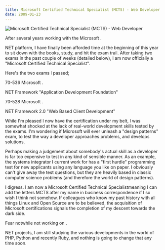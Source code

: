 ```yaml
---
title: Microsoft Certified Technical Specialist (MCTS) - Web Developer
date: 2009-01-23
---
```


![Microsoft Certified Technical Specialist (MCTS) - Web Developer](https://source.unsplash.com/4v9Kk01mEbY/1600x900)

After several years working with the Microsoft .

NET platform, I have finally been afforded time at the beginning of this year to sit down with the books, study, and hit the exam trail. After taking two exams in the past couple of weeks (detailed below), I am now officially a "Microsoft Certified Technical Specialist".

Here's the two exams I passed;

70-536 Microsoft .

NET Framework "Application Development Foundation"

70-528 Microsoft .

NET Framework 2.0 "Web Based Client Development"

While I'm pleased I now have the certification under my belt, I was somewhat shocked at the lack of real-world development skills tested by the exams. I'm wondering if Microsoft will ever unleash a "design patterns" exam, to test the way a developer approaches problems, and develops solutions.

Perhaps making a judgement about somebody's actual skill as a developer is far too expensive to test in any kind of sensible manner. As an example, the systems integrator I current work for has a "first hurdle" programming test for new applicants using any language you like on paper. I obviously can't give away the test questions, but they are heavily based in classic computer science problems (and therefore the world of design patterns).

I digress. I am now a Microsoft Certified Technical Specialistmeaning I can add the letters MCTS after my name in business correspondence if I so wish I think not somehow. If colleagues who know my past history with all things Linux and Open Source are to be believed, the acquisition of Microsoft certifications signals the completion of my descent towards the dark side.

Fear notwhile not working on .

NET projects, I am still studying the various developments in the world of PHP, Python and recently Ruby, and nothing is going to change that any time soon.